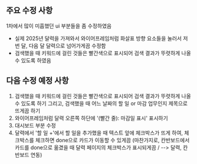 ## 주요 수정 사항 ##
1차에서 많이 미흡했던 ui 부분들을 좀 수정하였음
- 실제 2025년 달력을 가져와서 와이어프레임처럼 화살표 방향 요소들을 눌러서 저번 달, 다음 달 달력으로 넘어가게끔 수정함
- 검색했을 때 키워드에 걸린 것들은 빨간색으로 표시되어 검색 결과가 뚜렷하게 나올 수 있도록 하였음

## 다음 수정 예정 사항 ##

1. 검색했을 때 키워드에 걸린 것들은 빨간색으로 표시되어 검색 결과가 뚜렷하게 나올 수 있도록 하기
   그리고, 검색했을 때 어느 날짜의 할 일 or 마감 업무인지 제목으로 뜨게끔 하기
2. 와이어프레임처럼 달력 오른쪽 하단에 '(빨간 줄): 마감일 표시' 표시하기
3. 대시보드 부분 수정
4. 달력에서 '할 일 +'에서 할 일을 추가했을 때 텍스트 앞에 체크박스가 뜨게 하여, 체크박스를 체크하면 done으로 카드가 이동할 수 있게끔
   (마찬가지로, 칸반보드에서 카드를 done으로 옮겼을 때 달력 페이지의 체크박스가 표시되게끔 / --> 달력, 칸반보드 연동)  
